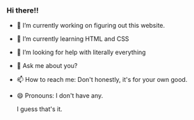 ### Hi there!!

- 🔭 I’m currently working on figuring out this website.
- 🌱 I’m currently learning HTML and CSS
- 🤔 I’m looking for help with literally everything
- 💬 Ask me about you?
- 📫 How to reach me: Don't honestly, it's for your own good.
- 😄 Pronouns: I don't have any.

  I guess that's it.
<!--
**HakaishinSimon11/HakaishinSimon11** is a ✨ _special_ ✨ repository because its `README.md` (this file) appears on your GitHub profile.

Here are some ideas to get you started:


- ⚡ Fun fact: ...
-->
